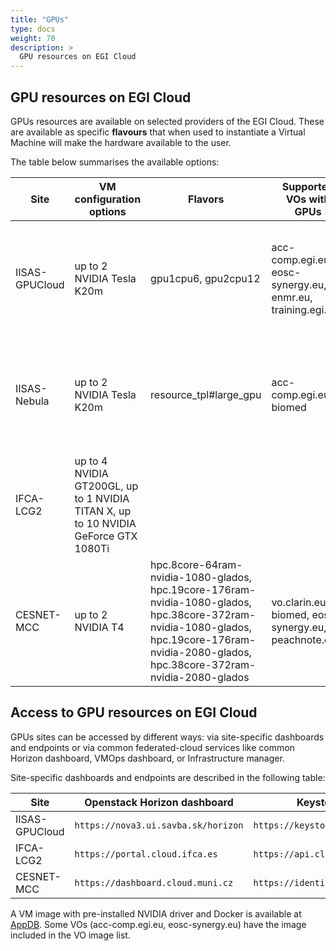 ```yaml
---
title: "GPUs"
type: docs
weight: 70
description: >
  GPU resources on EGI Cloud
---
```


## GPU resources on EGI Cloud

GPUs resources are available on selected providers of the EGI Cloud. These are
available as specific **flavours** that when used to instantiate a Virtual
Machine will make the hardware available to the user.

The table below summarises the available options:

<!-- markdownlint-disable line-length -->
| Site           | VM configuration options                                                           | Flavors                                                                                                                                                                                    | Supported VOs with GPUs                                    | Access conditions                                                                     |
| -------------- | ---------------------------------------------------------------------------------- | ------------------------------------------------------------------------------------------------------------------------------------------------------------------------------------------ | ---------------------------------------------------------- | ------------------------------------------------------------------------------------- |
| IISAS-GPUCloud | up to 2 NVIDIA Tesla K20m                                                          | gpu1cpu6, gpu2cpu12                                                                                                                                                                        | acc-comp.egi.eu, eosc-synergy.eu, enmr.eu, training.egi.eu | Sponsored access for limited testing, conditions to be negotiated for long-term usage |
| IISAS-Nebula   | up to 2 NVIDIA Tesla K20m                                                          | resource_tpl#large_gpu                                                                                                                                                                     | acc-comp.egi.eu, biomed                                    | Sponsored access for limited testing, conditions to be negotiated for long-term usage |
| IFCA-LCG2      | up to 4 NVIDIA GT200GL, up to 1 NVIDIA TITAN X, up to 10 NVIDIA GeForce GTX 1080Ti |                                                                                                                                                                                            |                                                            | Pay-per-use                                                                           |
| CESNET-MCC     | up to 2 NVIDIA T4                                                                  | hpc.8core-64ram-nvidia-1080-glados, hpc.19core-176ram-nvidia-1080-glados, hpc.38core-372ram-nvidia-1080-glados, hpc.19core-176ram-nvidia-2080-glados, hpc.38core-372ram-nvidia-2080-glados | vo.clarin.eu, biomed, eosc-synergy.eu, peachnote.com       | Sponsored, conditions to be negotiated                                                |
<!-- markdownlint-enable line-length -->

## Access to GPU resources on EGI Cloud

GPUs sites can be accessed by different ways: via site-specific dashboards and
endpoints or via common federated-cloud services like common Horizon dashboard,
VMOps dashboard, or Infrastructure manager.

Site-specific dashboards and endpoints are described in the following table:

<!-- markdownlint-disable line-length -->
| Site           | Openstack Horizon dashboard         | Keystone endpoint                     |
| -------------- | ----------------------------------- | ------------------------------------- |
| IISAS-GPUCloud | `https://nova3.ui.savba.sk/horizon` | `https://keystone3.ui.savba.sk:5000/` |
| IFCA-LCG2      | `https://portal.cloud.ifca.es`      | `https://api.cloud.ifca.es:5000/`     |
| CESNET-MCC     | `https://dashboard.cloud.muni.cz`   | `https://identity.cloud.muni.cz/`     |
<!-- markdownlint-enable line-length -->

A VM image with pre-installed NVIDIA driver and Docker is available at
[AppDB](https://appdb.egi.eu/store/vappliance/nvidia.docker.centos.7). Some VOs
(acc-comp.egi.eu, eosc-synergy.eu) have the image included in the VO image list.
